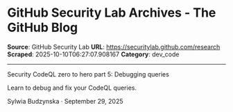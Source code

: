 # GitHub Security Lab Archives - The GitHub Blog

**Source**: GitHub Security Lab
**URL**: https://securitylab.github.com/research
**Scraped**: 2025-10-10T06:27:07.908167
**Category**: dev_code

---

Security
CodeQL zero to hero part 5: Debugging queries

Learn to debug and fix your CodeQL queries.

Sylwia Budzynska · September 29, 2025
